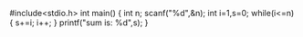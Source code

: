 #include<stdio.h>
int main()
{
    int n;
    scanf("%d",&n);
    int i=1,s=0;
    while(i<=n)
    {
        s+=i;
        i++;
    }
    printf("sum is: %d",s);
    }
